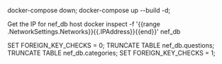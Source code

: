 docker-compose down;
docker-compose up --build -d;

Get the IP for nef_db host
docker inspect -f '{{range .NetworkSettings.Networks}}{{.IPAddress}}{{end}}' nef_db


SET FOREIGN_KEY_CHECKS = 0;
TRUNCATE TABLE nef_db.questions;
TRUNCATE TABLE nef_db.categories;
SET FOREIGN_KEY_CHECKS = 1;
